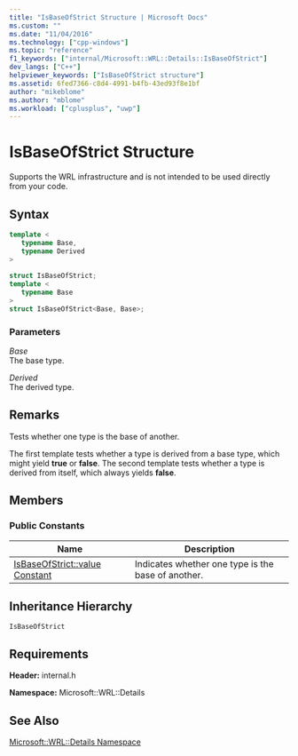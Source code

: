 ```yaml
---
title: "IsBaseOfStrict Structure | Microsoft Docs"
ms.custom: ""
ms.date: "11/04/2016"
ms.technology: ["cpp-windows"]
ms.topic: "reference"
f1_keywords: ["internal/Microsoft::WRL::Details::IsBaseOfStrict"]
dev_langs: ["C++"]
helpviewer_keywords: ["IsBaseOfStrict structure"]
ms.assetid: 6fed7366-c8d4-4991-b4fb-43ed93f8e1bf
author: "mikeblome"
ms.author: "mblome"
ms.workload: ["cplusplus", "uwp"]
---
```

# IsBaseOfStrict Structure
Supports the WRL infrastructure and is not intended to be used directly from your code.  
  
## Syntax  
  
```cpp  
template <  
   typename Base,  
   typename Derived  
>  
  
struct IsBaseOfStrict;  
template <  
   typename Base  
>  
struct IsBaseOfStrict<Base, Base>;  
```  
  
### Parameters  
 *Base*  
 The base type.  
  
 *Derived*  
 The derived type.  
  
## Remarks  
 Tests whether one type is the base of another.  
  
 The first template tests whether a type is derived from a base type, which might yield **true** or **false**. The second template tests whether a type is derived from itself, which always yields **false**.  
  
## Members  
  
### Public Constants  
  
|Name|Description|  
|----------|-----------------|  
|[IsBaseOfStrict::value Constant](../windows/isbaseofstrict-value-constant.md)|Indicates whether one type is the base of another.|  
  
## Inheritance Hierarchy  
 `IsBaseOfStrict`  
  
## Requirements  
 **Header:** internal.h  
  
 **Namespace:** Microsoft::WRL::Details  
  
## See Also  
 [Microsoft::WRL::Details Namespace](../windows/microsoft-wrl-details-namespace.md)